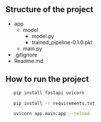 ## Structure of the project
- app
    - model
        - model.py
        - trained_pipeline-0.1.0.pkl
    - main.py
- .gitignore
- Readme.md

## How to run the project
```bash
   pip install fastapi uvicorn
```
```bash
   pip install -r requirements.txt
```
```bash
   uvicorn app.main:app --reload
```


